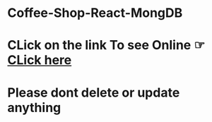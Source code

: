 # Coffee-Shop-React-MongDB
# CLick on the link To see Online ☞ [CLick here](https://tuhin-coffee-shop.netlify.app/)
# Please dont delete or update anything

